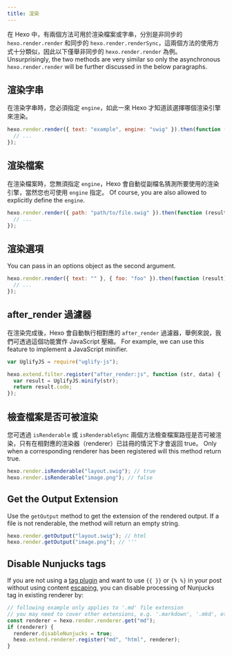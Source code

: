 ```yaml
---
title: 渲染
---
```


在 Hexo 中，有兩個方法可用於渲染檔案或字串，分別是非同步的 `hexo.render.render` 和同步的 `hexo.render.renderSync`，這兩個方法的使用方式十分類似，因此以下僅舉非同步的 `hexo.render.render` 為例。 Unsurprisingly, the two methods are very similar so only the asynchronous `hexo.render.render` will be further discussed in the below paragraphs.

## 渲染字串

在渲染字串時，您必須指定 `engine`，如此一來 Hexo 才知道該選擇哪個渲染引擎來渲染。

```js
hexo.render.render({ text: "example", engine: "swig" }).then(function (result) {
  // ...
});
```

## 渲染檔案

在渲染檔案時，您無須指定 `engine`，Hexo 會自動從副檔名猜測所要使用的渲染引擎，當然您也可使用 `engine` 指定。 Of course, you are also allowed to explicitly define the `engine`.

```js
hexo.render.render({ path: "path/to/file.swig" }).then(function (result) {
  // ...
});
```

## 渲染選項

You can pass in an options object as the second argument.

```js
hexo.render.render({ text: "" }, { foo: "foo" }).then(function (result) {
  // ...
});
```

## after_render 過濾器

在渲染完成後，Hexo 會自動執行相對應的 `after_render` 過濾器，舉例來說，我們可透過這個功能實作 JavaScript 壓縮。 For example, we can use this feature to implement a JavaScript minifier.

```js
var UglifyJS = require("uglify-js");

hexo.extend.filter.register("after_render:js", function (str, data) {
  var result = UglifyJS.minify(str);
  return result.code;
});
```

## 檢查檔案是否可被渲染

您可透過 `isRenderable` 或 `isRenderableSync` 兩個方法檢查檔案路徑是否可被渲染，只有在相對應的渲染器（renderer）已註冊的情況下才會返回 true。 Only when a corresponding renderer has been registered will this method return true.

```js
hexo.render.isRenderable("layout.swig"); // true
hexo.render.isRenderable("image.png"); // false
```

## Get the Output Extension

Use the `getOutput` method to get the extension of the rendered output. If a file is not renderable, the method will return an empty string.

```js
hexo.render.getOutput("layout.swig"); // html
hexo.render.getOutput("image.png"); // '''
```

## Disable Nunjucks tags

If you are not using a [tag plugin](/docs/tag-plugins) and want to use `{{ }}` or `{% %}` in your post without using content [escaping](/docs/troubleshooting#Escape-Contents), you can disable processing of Nunjucks tag in existing renderer by:

```js
// following example only applies to '.md' file extension
// you may need to cover other extensions, e.g. '.markdown', '.mkd', etc
const renderer = hexo.render.renderer.get("md");
if (renderer) {
  renderer.disableNunjucks = true;
  hexo.extend.renderer.register("md", "html", renderer);
}
```
